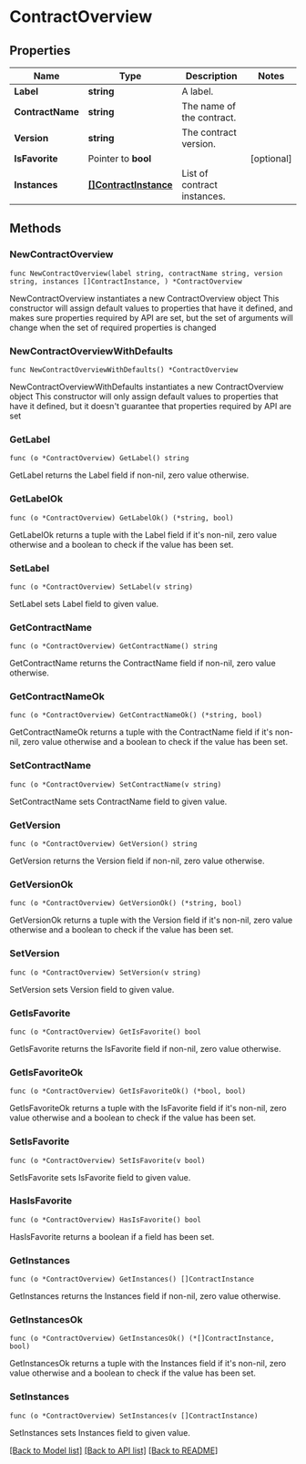 # ContractOverview

## Properties

Name | Type | Description | Notes
------------ | ------------- | ------------- | -------------
**Label** | **string** | A label. | 
**ContractName** | **string** | The name of the contract. | 
**Version** | **string** | The contract version. | 
**IsFavorite** | Pointer to **bool** |  | [optional] 
**Instances** | [**[]ContractInstance**](ContractInstance.md) | List of contract instances. | 

## Methods

### NewContractOverview

`func NewContractOverview(label string, contractName string, version string, instances []ContractInstance, ) *ContractOverview`

NewContractOverview instantiates a new ContractOverview object
This constructor will assign default values to properties that have it defined,
and makes sure properties required by API are set, but the set of arguments
will change when the set of required properties is changed

### NewContractOverviewWithDefaults

`func NewContractOverviewWithDefaults() *ContractOverview`

NewContractOverviewWithDefaults instantiates a new ContractOverview object
This constructor will only assign default values to properties that have it defined,
but it doesn't guarantee that properties required by API are set

### GetLabel

`func (o *ContractOverview) GetLabel() string`

GetLabel returns the Label field if non-nil, zero value otherwise.

### GetLabelOk

`func (o *ContractOverview) GetLabelOk() (*string, bool)`

GetLabelOk returns a tuple with the Label field if it's non-nil, zero value otherwise
and a boolean to check if the value has been set.

### SetLabel

`func (o *ContractOverview) SetLabel(v string)`

SetLabel sets Label field to given value.


### GetContractName

`func (o *ContractOverview) GetContractName() string`

GetContractName returns the ContractName field if non-nil, zero value otherwise.

### GetContractNameOk

`func (o *ContractOverview) GetContractNameOk() (*string, bool)`

GetContractNameOk returns a tuple with the ContractName field if it's non-nil, zero value otherwise
and a boolean to check if the value has been set.

### SetContractName

`func (o *ContractOverview) SetContractName(v string)`

SetContractName sets ContractName field to given value.


### GetVersion

`func (o *ContractOverview) GetVersion() string`

GetVersion returns the Version field if non-nil, zero value otherwise.

### GetVersionOk

`func (o *ContractOverview) GetVersionOk() (*string, bool)`

GetVersionOk returns a tuple with the Version field if it's non-nil, zero value otherwise
and a boolean to check if the value has been set.

### SetVersion

`func (o *ContractOverview) SetVersion(v string)`

SetVersion sets Version field to given value.


### GetIsFavorite

`func (o *ContractOverview) GetIsFavorite() bool`

GetIsFavorite returns the IsFavorite field if non-nil, zero value otherwise.

### GetIsFavoriteOk

`func (o *ContractOverview) GetIsFavoriteOk() (*bool, bool)`

GetIsFavoriteOk returns a tuple with the IsFavorite field if it's non-nil, zero value otherwise
and a boolean to check if the value has been set.

### SetIsFavorite

`func (o *ContractOverview) SetIsFavorite(v bool)`

SetIsFavorite sets IsFavorite field to given value.

### HasIsFavorite

`func (o *ContractOverview) HasIsFavorite() bool`

HasIsFavorite returns a boolean if a field has been set.

### GetInstances

`func (o *ContractOverview) GetInstances() []ContractInstance`

GetInstances returns the Instances field if non-nil, zero value otherwise.

### GetInstancesOk

`func (o *ContractOverview) GetInstancesOk() (*[]ContractInstance, bool)`

GetInstancesOk returns a tuple with the Instances field if it's non-nil, zero value otherwise
and a boolean to check if the value has been set.

### SetInstances

`func (o *ContractOverview) SetInstances(v []ContractInstance)`

SetInstances sets Instances field to given value.



[[Back to Model list]](../README.md#documentation-for-models) [[Back to API list]](../README.md#documentation-for-api-endpoints) [[Back to README]](../README.md)


